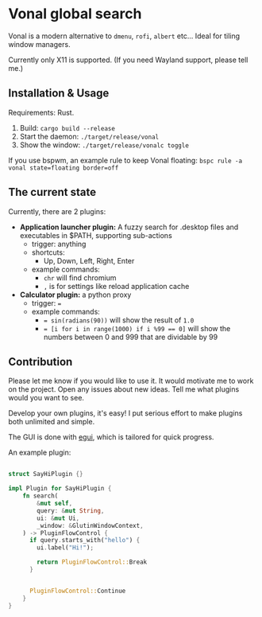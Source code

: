 # Vonal global search

Vonal is a modern alternative to `dmenu`, `rofi`, `albert` etc...
Ideal for tiling window managers.

Currently only X11 is supported. (If you need Wayland support, please tell me.)

## Installation & Usage

Requirements: Rust.

1. Build: `cargo build --release`
2. Start the daemon: `./target/release/vonal`
3. Show the window: `./target/release/vonalc toggle`

If you use bspwm, an example rule to keep Vonal floating:
`bspc rule -a vonal state=floating border=off`

## The current state

Currently, there are 2 plugins:

- **Application launcher plugin:** A fuzzy search for .desktop files and executables in $PATH, supporting sub-actions
  - trigger: anything
  - shortcuts:
    - Up, Down, Left, Right, Enter
  - example commands:
    - `chr` will find chromium
    - `,` is for settings like reload application cache
- **Calculator plugin:** a python proxy
  - trigger: `=`
  - example commands:
    - `= sin(radians(90))` will show the result of `1.0`
    - `= [i for i in range(1000) if i %99 == 0]` will show the numbers between 0 and 999 that are dividable by 99

## Contribution

Please let me know if you would like to use it. It would motivate me to work on the project.
Open any issues about new ideas. Tell me what plugins would you want to see.

Develop your own plugins, it's easy!
I put serious effort to make plugins both unlimited and simple.

The GUI is done with [egui](https://github.com/emilk/egui), which is tailored for quick progress.

An example plugin:
```rust

struct SayHiPlugin {}

impl Plugin for SayHiPlugin {
    fn search(
        &mut self,
        query: &mut String,
        ui: &mut Ui,
        _window: &GlutinWindowContext,
    ) -> PluginFlowControl {
      if query.starts_with("hello") {
        ui.label("Hi!");

        return PluginFlowControl::Break
      }


      PluginFlowControl::Continue
    }
}

```
